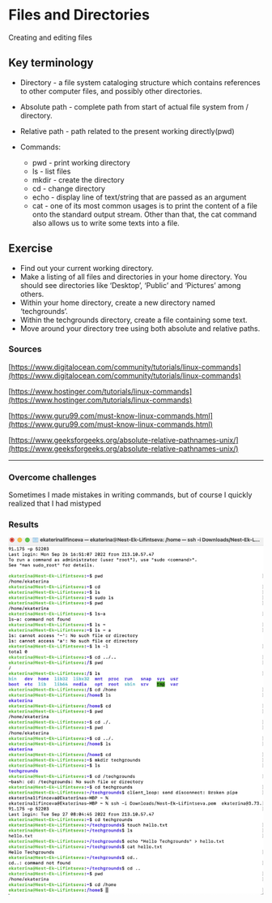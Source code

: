 # Files and Directories

Creating and editing files


## Key terminology

- Directory - a file system cataloging structure which contains references to other computer files, and possibly other directories. 
- Absolute path - complete path from start of actual file system from / directory.
- Relative path - path related to the present working directly(pwd)

- Commands: 
    - pwd - print working directory
    - ls - list files
    - mkdir - create the directory
    - cd - change directory
    - echo - display line of text/string that are passed as an argument
    - cat - one of its most common usages is to print the content of a file onto the standard output stream. Other than that, the cat command also allows us to write some texts into a file.


## Exercise
- Find out your current working directory.
- Make a listing of all files and directories in your home directory. You should see directories like ‘Desktop’, ‘Public’ and ‘Pictures’ among others.
- Within your home directory, create a new directory named ‘techgrounds’.
- Within the techgrounds directory, create a file containing some text.
- Move around your directory tree using both absolute and relative paths.


### Sources

[https://www.digitalocean.com/community/tutorials/linux-commands](https://www.digitalocean.com/community/tutorials/linux-commands)

[https://www.hostinger.com/tutorials/linux-commands](https://www.hostinger.com/tutorials/linux-commands)

[https://www.guru99.com/must-know-linux-commands.html](https://www.guru99.com/must-know-linux-commands.html)

[https://www.geeksforgeeks.org/absolute-relative-pathnames-unix/](https://www.geeksforgeeks.org/absolute-relative-pathnames-unix/)

****

### Overcome challenges

Sometimes I made mistakes in writing commands, but of course I quickly realized that I had mistyped

### Results

![screenshot](/00_includes/linux_02_screenshot.png)

